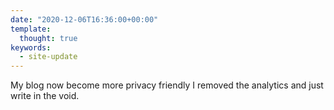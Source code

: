 ```yaml
---
date: "2020-12-06T16:36:00+00:00"
template:
  thought: true
keywords:
  - site-update
---
```


My blog now become more privacy friendly I removed the analytics and just
write in the void.
